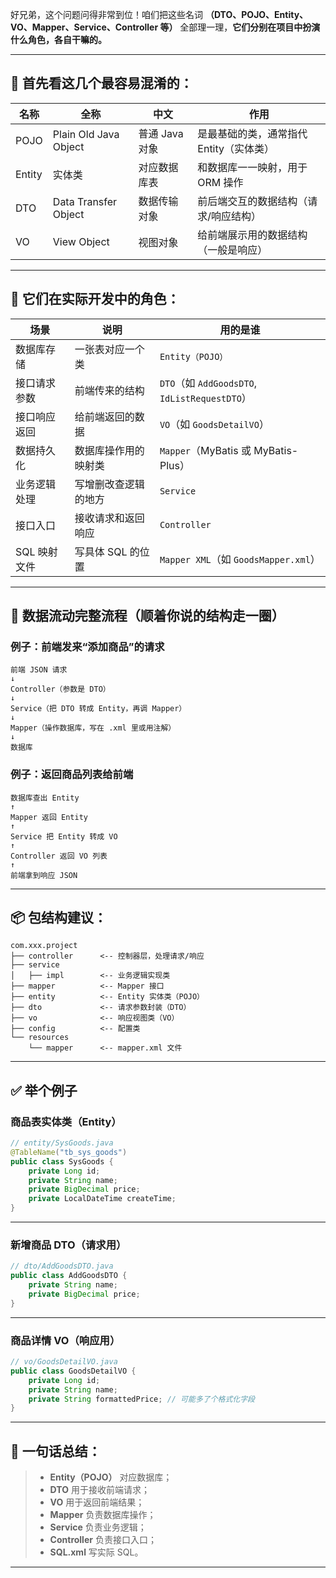 好兄弟，这个问题问得非常到位！咱们把这些名词 **（DTO、POJO、Entity、VO、Mapper、Service、Controller 等）** 全部理一理，**它们分别在项目中扮演什么角色，各自干嘛的。**

---

## 🧱 首先看这几个最容易混淆的：

| 名称     | 全称                    | 中文         | 作用                      |
| ------ | --------------------- | ---------- | ----------------------- |
| POJO   | Plain Old Java Object | 普通 Java 对象 | 是最基础的类，通常指代 Entity（实体类） |
| Entity | 实体类                   | 对应数据库表     | 和数据库一一映射，用于 ORM 操作      |
| DTO    | Data Transfer Object  | 数据传输对象     | 前后端交互的数据结构（请求/响应结构）     |
| VO     | View Object           | 视图对象       | 给前端展示用的数据结构（一般是响应）      |

---

## 🧩 它们在实际开发中的角色：

| 场景       | 说明          | 用的是谁                                       |
| -------- | ----------- | ------------------------------------------ |
| 数据库存储    | 一张表对应一个类    | `Entity（POJO）`                             |
| 接口请求参数   | 前端传来的结构     | `DTO`（如 `AddGoodsDTO`, `IdListRequestDTO`） |
| 接口响应返回   | 给前端返回的数据    | `VO`（如 `GoodsDetailVO`）                    |
| 数据持久化    | 数据库操作用的映射类  | `Mapper`（MyBatis 或 MyBatis-Plus）           |
| 业务逻辑处理   | 写增删改查逻辑的地方  | `Service`                                  |
| 接口入口     | 接收请求和返回响应   | `Controller`                               |
| SQL 映射文件 | 写具体 SQL 的位置 | `Mapper XML`（如 `GoodsMapper.xml`）          |

---

## 🔄 数据流动完整流程（顺着你说的结构走一圈）

### 例子：前端发来“添加商品”的请求

```text
前端 JSON 请求
↓
Controller（参数是 DTO）
↓
Service（把 DTO 转成 Entity，再调 Mapper）
↓
Mapper（操作数据库，写在 .xml 里或用注解）
↓
数据库
```

### 例子：返回商品列表给前端

```text
数据库查出 Entity
↑
Mapper 返回 Entity
↑
Service 把 Entity 转成 VO
↑
Controller 返回 VO 列表
↑
前端拿到响应 JSON
```

---

## 📦 包结构建议：

```text
com.xxx.project
├── controller      <-- 控制器层，处理请求/响应
├── service
│   ├── impl        <-- 业务逻辑实现类
├── mapper          <-- Mapper 接口
├── entity          <-- Entity 实体类（POJO）
├── dto             <-- 请求参数封装（DTO）
├── vo              <-- 响应视图类（VO）
├── config          <-- 配置类
└── resources
    └── mapper      <-- mapper.xml 文件
```

---

## ✅ 举个例子

### 商品表实体类（Entity）

```java
// entity/SysGoods.java
@TableName("tb_sys_goods")
public class SysGoods {
    private Long id;
    private String name;
    private BigDecimal price;
    private LocalDateTime createTime;
}
```

---

### 新增商品 DTO（请求用）

```java
// dto/AddGoodsDTO.java
public class AddGoodsDTO {
    private String name;
    private BigDecimal price;
}
```

---

### 商品详情 VO（响应用）

```java
// vo/GoodsDetailVO.java
public class GoodsDetailVO {
    private Long id;
    private String name;
    private String formattedPrice; // 可能多了个格式化字段
}
```

---

## 🧠 一句话总结：

> * **Entity（POJO）** 对应数据库；
> * **DTO** 用于接收前端请求；
> * **VO** 用于返回前端结果；
> * **Mapper** 负责数据库操作；
> * **Service** 负责业务逻辑；
> * **Controller** 负责接口入口；
> * **SQL.xml** 写实际 SQL。

---

